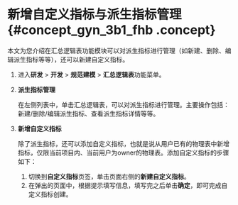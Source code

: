 # 新增自定义指标与派生指标管理 {#concept_gyn_3b1_fhb .concept}

本文为您介绍在汇总逻辑表功能模块可以对派生指标进行管理（如新建、删除、编辑派生指标等等），还可以新建自定义指标。

1.  进入**研发** \> **开发** \> **规范建模** \> **汇总逻辑表**功能菜单。
2.  **派生指标管理** 

    在左侧列表中，单击汇总逻辑表，可以对派生指标进行管理。主要操作包括：新建/删除/编辑派生指标、查看派生指标详情等等。

3.  **新增自定义指标** 

    除了派生指标，还可以添加自定义指标，也就是说从用户已有的物理表中新增指标，仅限当前项目内、当前用户为owner的物理表。添加自定义指标的步骤如下：

    1.  切换到**自定义指标**页签，单击页面右侧的**新建自定义指标**。
    2.  在弹出的页面中，根据提示填写信息，填写完之后单击**确定**，即可完成自定义指标创建。

